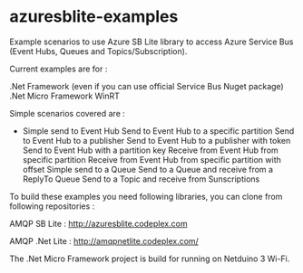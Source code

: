 # azuresblite-examples
Example scenarios to use Azure SB Lite library to access Azure Service Bus (Event Hubs, Queues and Topics/Subscription).

Current examples are for :

.Net Framework (even if you can use official Service Bus Nuget package)
.Net Micro Framework
WinRT

Simple scenarios covered are :

* Simple send to Event Hub 
Send to Event Hub to a specific partition 
Send to Event Hub to a publisher 
Send to Event Hub to a publisher with token 
Send to Event Hub with a partition key 
Receive from Event Hub from specific partition 
Receive from Event Hub from specific partition with offset 
Simple send to a Queue 
Send to a Queue and receive from a ReplyTo Queue 
Send to a Topic and receive from Sunscriptions

To build these examples you need following libraries, you can clone from following repositories :

AMQP SB Lite : http://azuresblite.codeplex.com

AMQP .Net Lite : http://amqpnetlite.codeplex.com/

The .Net Micro Framework project is build for running on Netduino 3 Wi-Fi.
